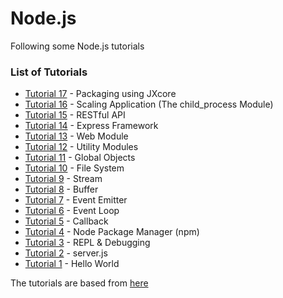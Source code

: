 # Node.js

Following some Node.js tutorials
### List of Tutorials
* [Tutorial 17](Tutorial17/#tutorial-17) - Packaging using JXcore
* [Tutorial 16](Tutorial16/#tutorial-16) - Scaling Application (The child_process Module)
* [Tutorial 15](Tutorial15/#tutorial-15) - RESTful API
* [Tutorial 14](Tutorial14/#tutorial-14) - Express Framework
* [Tutorial 13](Tutorial13/#tutorial-13) - Web Module
* [Tutorial 12](Tutorial12/#tutorial-12) - Utility Modules
* [Tutorial 11](Tutorial11/#tutorial-11) - Global Objects
* [Tutorial 10](Tutorial10/#tutorial-10) - File System
* [Tutorial 9](Tutorial09/#tutorial-9) - Stream
* [Tutorial 8](Tutorial08/#tutorial-8) - Buffer
* [Tutorial 7](Tutorial07/#tutorial-7) - Event Emitter
* [Tutorial 6](Tutorial06/#tutorial-6) - Event Loop
* [Tutorial 5](Tutorial05/#tutorial-5) - Callback 
* [Tutorial 4](Tutorial04/#tutorial-4) - Node Package Manager (npm)
* [Tutorial 3](Tutorial03/#tutorial-3) - REPL & Debugging
* [Tutorial 2](Tutorial02/#tutorial-2) - server.js
* [Tutorial 1](Tutorial01/#tutorial-1) - Hello World


The tutorials are based from [here](http://www.tutorialspoint.com/nodejs/index.htm)
